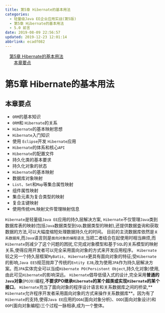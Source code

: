 ```yaml
---
title: 第5章 Hibernate的基本用法
categories: 
  - 轻量级Java EE企业应用实战(第5版)
  - 第5章 Hibernate的基本用法
  - 5.0 前言
date: 2019-08-09 22:56:57
updated: 2019-12-23 12:01:14
abbrlink: ecadf082
---
```

<div id='my_toc'><a href="/JavaReadingNotes/ecadf082/#第5章-Hibernate的基本用法" class="header_1">第5章 Hibernate的基本用法</a>&nbsp;<br><a href="/JavaReadingNotes/ecadf082/#本章要点" class="header_2">本章要点</a>&nbsp;<br></div>
<style>.header_1{margin-left: 1em;}.header_2{margin-left: 2em;}.header_3{margin-left: 3em;}.header_4{margin-left: 4em;}.header_5{margin-left: 5em;}.header_6{margin-left: 6em;}</style>
<!--more-->
<script>if (navigator.platform.search('arm')==-1){document.getElementById('my_toc').style.display = 'none';}var e,p = document.getElementsByTagName('p');while (p.length>0) {e = p[0];e.parentElement.removeChild(e);}</script>

<!--end-->
<!--SSTStart-->
# 第5章 Hibernate的基本用法 #
## 本章要点 ##
- `ORM`的基本知识
- `ORM`和 `Hibernate`的关系
- `Hibernate`的基本映射思想
- `Hibernate`入门知识
- 使用 `Eclipse`开发 `Hibernate`应用
- `Hibernate`的体系和核心`API`
- `Hibernate`的配置文件
- 持久化类的基本要求
- 持久化对象的状态
- `Hibernate`的基本映射
- 数据库对象映射
- `List`、`Set`和`Map`等集合属性映射
- 组件属性映射
- 集合元素为复合类型的映射
- 复合主键映射
- 使用传统`XML`映射文件管理映射信息

`Hibernate`是轻量级`Java EE`应用的持久层解决方案, `Hibernate`不仅管理`Java`类到数据库表的映射(包括`Java`数据类型到`SQL`数据类型的映射),还提供数据査询和获取数据的方法,可以大幅度缩短处理数据持久化的时间。
目前的主流数据库依然是`关系数据库`,而`Java`语言则是`面向对象的编程语言`,当把二者结合在起使用时相当麻烦,而`Hibernate`则减少了这个问题的困扰,它完成对象模型和基于`SQL`的关系模型的映射关系,使得应用开发者可以完全采用面向对象的方式来开发应用程序。
`Hibernate`较之另一个持久层框架`MyBatis, Hibernate`更具有面向对象的特征;受`Hibernate`的影响,`Java EE5`规范抛弃了传统的`Entity EJB`,改为使用`JPA`作为持久层解决方案。而`JPA`实体完全可以当成`Hibernate PO(Persistent Object`,持久化对象)使用,由此可见`Hibernate`的影响深远。 `Hibernate`倡导低侵入式的设计,完全采用**普通的`Java`对象**(`POJO)`编程,**不要求PO继承`Hibernate`的某个超类或实现`Hibernate`的某个接口**。
`Hibernate`充当了面向对象的程序设计语言和关系数据库之间的桥梁,** `Hibernate`允许程序开发者采用面向对象的方式来操作关系数据库**。因为有了`Hibernate`的支持,使得`Java EE`应用的`OOA`(面向对象分析)、`OOD`(面向对象设计)和`OOP`(面向对象编程)三个过程一脉相承,成为一个整体。
<!--SSTStop-->

